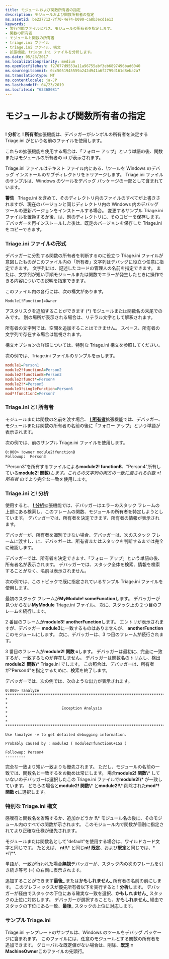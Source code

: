 ```yaml
---
title: モジュールおよび関数所有者の指定
description: モジュールおよび関数所有者の指定
ms.assetid: be227712-7f70-4e74-b090-ca8b3ecd1e13
keywords:
- 実行可能ファイルとパス、モジュールの所有者を指定します。
- 関数の所有者
- モジュールと関数の所有者
- triage.ini ファイル
- triage.ini ファイル、構文
- 拡張機能、triage.ini ファイルを分析します。
ms.date: 05/23/2017
ms.localizationpriority: medium
ms.openlocfilehash: f27077d9553a11a96755abf3eb6897496bad6040
ms.sourcegitcommit: 0cc5051945559a242d941a6f2799d161d8eba2a7
ms.translationtype: MT
ms.contentlocale: ja-JP
ms.lasthandoff: 04/23/2019
ms.locfileid: "63368081"
---
```

# <a name="specifying-module-and-function-owners"></a>モジュールおよび関数所有者の指定


## <span id="ddk_specifying_module_and_function_owners_dbg"></span><span id="DDK_SPECIFYING_MODULE_AND_FUNCTION_OWNERS_DBG"></span>


**! 分析**と **! 所有者**拡張機能は、デバッガーがシンボルの所有者を決定する Triage.ini がという名前のファイルを使用します。

これらの拡張機能を使用する場合は、「フォロー アップ」という単語の後、関数またはモジュールの所有者の id が表示されます。

Triage.ini ファイルはテキスト ファイル内にある、\\ツールを Windows のデバッグ インストールのサブディレクトリをトリアージします。 Triage.ini ファイルのサンプルは、Windows のツールをデバッグ パッケージの一部として含まれています。

**警告**   Triage.ini を含めて、そのディレクトリ内のファイルのすべてが上書きされますが、現在のバージョンと同じディレクトリ内の Windows 内のデバッグ ツールの更新バージョンをインストールする場合。 変更するサンプル Triage.ini ファイルを置換するか後、は、別のディレクトリに、そのコピーを保存します。 デバッガーを再インストールした後は、既定のバージョンを保存した Triage.ini をコピーできます。

 

### <a name="span-idformatofthetriageinifilespanspan-idformatofthetriageinifilespanformat-of-the-triageini-file"></a><span id="format_of_the_triage_ini_file"></span><span id="FORMAT_OF_THE_TRIAGE_INI_FILE"></span>Triage.ini ファイルの形式

デバッガーに分割する関数の所有者を判断するのに役立つ Triage.ini ファイルが意図したものがこのファイル内の「所有者」文字列はデバッグに役立つ任意に指定できます。 文字列には、記述したコードの管理人の名前を指定できます。 または、文字列が短い手順モジュールまたは関数でエラーが発生したときに操作できる内容についての説明を指定できます。

このファイル内の各行には、次の構文があります。

```dbgcmd
Module[!Function]=Owner 
```

アスタリスクを追加することができます (\*) モジュールまたは関数名の末尾でのみです。 別の場所が表示される場合は、リテラル文字として解釈されます。

所有者の文字列では、空間を追加することはできません。 スペース、所有者の文字列で存在する場合は無視されます。

構文オプションの詳細については、特別な Triage.ini 構文を参照してください。

次の例では、Triage.ini ファイルのサンプルを示します。

```ini
module1=Person1
module2!functionA=Person2
module2!functionB=Person3
module2!funct*=Person4
module2!*=Person5
module3!singleFunction=Person6
mod*!functionC=Person7
```

### <a name="span-idtriageiniandownerspanspan-idtriageiniandownerspan-triageini-and-owner"></a><span id="triage_ini_and__owner"></span><span id="TRIAGE_INI_AND__OWNER"></span> Triage.ini と! 所有者

モジュールまたは関数の名前を渡す場合、 [ **! 所有者**](-owner.md)拡張機能では、デバッガー、モジュールまたは関数の所有者の名前の後に「フォロー アップ」という単語が表示されます。

次の例では、前のサンプル Triage.ini ファイルを使用します。

```dbgcmd
0:000> !owner module2!functionB
Followup:  Person3
```

"Person3"を所有するファイルによる**module2! functionB**、"Person4"所有している**module2! 関数\\**<em>します。これらの文字列の両方の一致に渡される引数 **! 所有者</em>* のでより完全な一致を使用します。

### <a name="span-idtriageiniandanalyzespanspan-idtriageiniandanalyzespan-triageini-and-analyze"></a><span id="triage_ini_and__analyze"></span><span id="TRIAGE_INI_AND__ANALYZE"></span> Triage.ini と! 分析

使用すると、 [ **! 分析**](-analyze.md)拡張機能では、デバッガーはエラーのスタック フレームの上部にある検索し、このフレームの関数、モジュールの所有者を特定しようとしています。 デバッガーでは、所有者を決定できます、所有者の情報が表示されます。

デバッガーが、所有者を識別できない場合、デバッガーは、次のスタック フレームに渡すし、に、デバッガーは、所有者またはスタックを判断するまでは完全に確認します。

デバッガーでは、所有者を決定できます、「フォロー アップ」という単語の後、所有者名が表示されます。 デバッガーでは、スタック全体を検索、情報を検索することがなく、名前は表示されません。

次の例では、このトピックで既に指定されているサンプル Triage.ini ファイルを使用します。

最初のスタック フレームが**MyModule! someFunction**します。 デバッガーが見つからない**MyModule** Triage.ini ファイル。 次に、スタック上の 2 つ目のフレームを続行します。

2 番目のフレームが**module3! anotherFunction**します。 エントリが表示されますが、デバッガー **module3**に一致するものはありませんが、 **anotherFunction**このモジュールにします。 次に、デバッガーは、3 つ目のフレームが続行されます。

3 番目のフレームが**module2! 関数 c**します。 デバッガーは最初に、完全に一致するが、一致するものが存在しません。 デバッガーは関数名のトリムし、検出**module2! 関数\\*** Triage.ini でします。 この照合は、デバッガーは、所有者が"Person4"を指定するために、検索を終了します。

デバッガーでは、次の例では、次のような出力が表示されます。

```dbgcmd
0:000> !analyze
*******************************************************************************
*                                                                             *
*                        Exception Analysis                                   *
*                                                                             *
*******************************************************************************

Use !analyze -v to get detailed debugging information.

Probably caused by : module2 ( module2!functionC+15a )

Followup: Person4
---------
```

完全な一致より短い一致よりも優先されます。 ただし、モジュールの名前の一致では、関数名と一致するをお勧めは常にします。 場合**module2! 関数\\*** していないのデバッガーは選択したこの Triage.ini ファイルで**module2!\\*** が一致しています。 どちらの場合と**module2! 関数\\*** と**module2!\\*** 削除された**mod\*! 関数 c**に選択します。

### <a name="span-idspecialtriageinisyntaxspanspan-idspecialtriageinisyntaxspanspecial-triageini-syntax"></a><span id="special_triage_ini_syntax"></span><span id="SPECIAL_TRIAGE_INI_SYNTAX"></span>特別な Triage.ini 構文

感嘆符と関数名を省略するか、追加かどうか **!\\*** モジュール名の後に、そのモジュール内のすべての関数が示されます。 このモジュール内で関数が個別に指定されてより正確な仕様が優先されます。

モジュールまたは関数名として"default"を使用する場合は、ワイルドカード文字と同じです。 たとえば、 **nt!\\*** と同じ**nt! 既定**、および**既定**と同じでは、* *\*!\\***.

単語が、一致が行われた場合**無視**デバッガーが、スタック内の次のフレームを引き続き等号 (=) の右側に表示されます。

追加することができます**最後\_** または**かもしれません\_** 所有者の名前の前にします。 このプレフィックスが優先所有者以下を実行すると **! 分析**します。 デバッガーが経由でスタックの下位にある確実な一致を選択、**かもしれません\_** スタックの上位に対応します。 デバッガーが選択することも、**かもしれません\_** 経由でスタックの下位にある一致、**最後\_** スタックの上位に対応します。

### <a name="span-idsampletriageinispanspan-idsampletriageinispansample-triageini"></a><span id="sample_triage_ini"></span><span id="SAMPLE_TRIAGE_INI"></span>サンプル Triage.ini

Triage.ini テンプレートのサンプルは、Windows のツールをデバッグ パッケージに含まれます。 このファイルには、任意のモジュールとする関数の所有者を追加できます。 グローバルな既定値がない場合は、削除、**既定 = MachineOwner**このファイルの先頭行。

 

 





